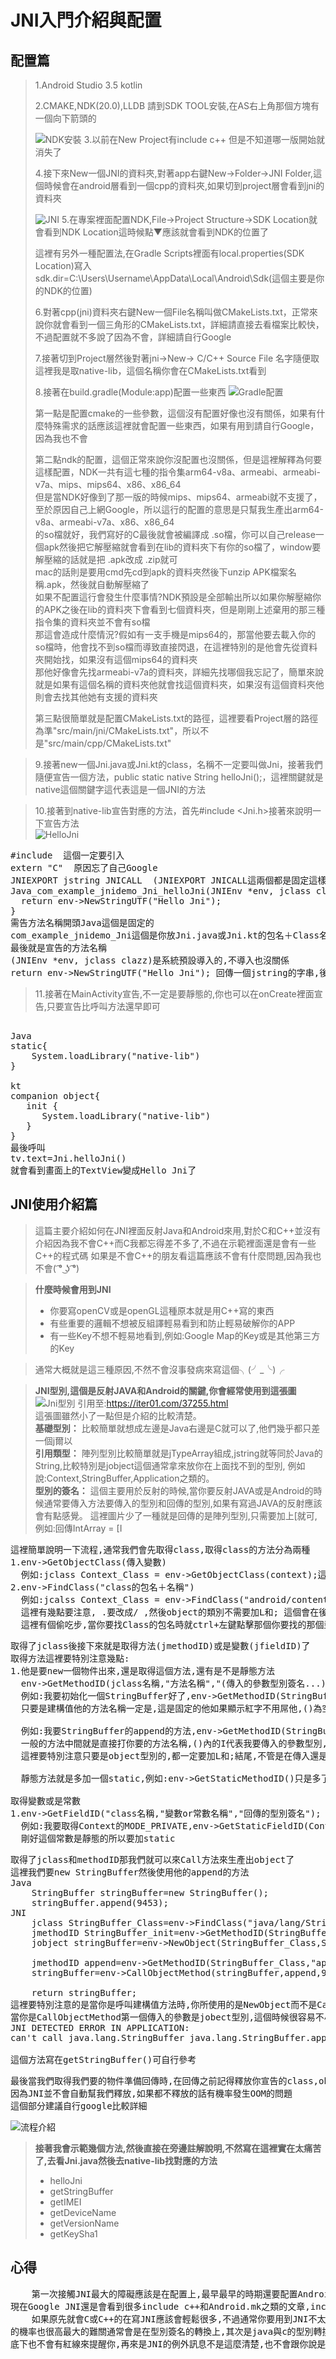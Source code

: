 # JNI入門介紹與配置

## 配置篇
> 1.Android Studio 3.5 kotlin<p>
> 2.CMAKE,NDK(20.0),LLDB 請到SDK TOOL安裝,在AS右上角那個方塊有一個向下箭頭的 <p>
![NDK安裝](app/image/NDK安裝.PNG)
> 3.以前在New Project有include c++ 但是不知道哪一版開始就消失了 <p>
> 4.接下來New一個JNI的資料夾,對著app右鍵New->Folder->JNI Folder,這個時候會在android層看到一個cpp的資料夾,如果切到project層會看到jni的資料夾 <p>
![JNI](app/image/JNI.png)
> 5.在專案裡面配置NDK,File->Project Structure->SDK Location就會看到NDK Location這時候點▼應該就會看到NDK的位置了<p>這裡有另外一種配置法,在Gradle Scripts裡面有local.properties(SDK Location)寫入sdk.dir=C\:\\Users\\Username\\AppData\\Local\\Android\\Sdk(這個主要是你的NDK的位置)<p>
> 6.對著cpp(jni)資料夾右鍵New一個File名稱叫做CMakeLists.txt，正常來說你就會看到一個三角形的CMakeLists.txt，詳細請直接去看檔案比較快，不過配置就不多說了因為不會，詳細請自行Google<p>
> 7.接著切到Project層然後對著jni->New-> C/C++ Source File 名字隨便取這裡我是取native-lib，這個名稱你會在CMakeLists.txt看到<p>
> 8.接著在build.gradle(Module:app)配置一些東西
![Gradle配置](app/image/Gradle配置.PNG)<p>
第一點是配置cmake的一些參數，這個沒有配置好像也沒有關係，如果有什麼特殊需求的話應該這裡就會配置一些東西，如果有用到請自行Google，因為我也不會<p>
第二點ndk的配置，這個正常來說你沒配置也沒關係，但是這裡解釋為何要這樣配置，NDK一共有這七種的指令集arm64-v8a、armeabi、armeabi-v7a、mips、mips64、x86、x86_64<br>
但是當NDK好像到了那一版的時候mips、mips64、armeabi就不支援了，至於原因自己上網Google，所以這行的配置的意思是只幫我生產出arm64-v8a、armeabi-v7a、x86、x86_64<br>
的so檔就好，我們寫好的C最後就會被編譯成 .so檔，你可以自己release一個apk然後把它解壓縮就會看到在lib的資料夾下有你的so檔了，window要解壓縮的話就是把 .apk改成 .zip就可<br>
mac的話則是要用cmd先cd到apk的資料夾然後下unzip APK檔案名稱.apk，然後就自動解壓縮了<br>
如果不配置這行會發生什麼事情?NDK預設是全部輸出所以如果你解壓縮你的APK之後在lib的資料夾下會看到七個資料夾，但是剛剛上述棄用的那三種指令集的資料夾並不會有so檔<br>
那這會造成什麼情況?假如有一支手機是mips64的，那當他要去載入你的so檔時，他會找不到so檔而導致直接閃退，在這裡特別的是他會先從資料夾開始找，如果沒有這個mips64的資料夾<br>
那他好像會先找armeabi-v7a的資料夾，詳細先找哪個我忘記了，簡單來說就是如果有這個名稱的資料夾他就會找這個資料夾，如果沒有這個資料夾他則會去找其他她有支援的資料夾<p>
第三點很簡單就是配置CMakeLists.txt的路徑，這裡要看Project層的路徑為準"src/main/jni/CMakeLists.txt"，所以不是"src/main/cpp/CMakeLists.txt"<p>

> 9.接著new一個Jni.java或Jni.kt的class，名稱不一定要叫做Jni，接著我們隨便宣告一個方法，public static native String helloJni();，這裡關鍵就是native這個關鍵字這代表這是一個JNI的方法<p>

> 10.接著到native-lib宣告對應的方法，首先#include <Jni.h>接著來說明一下宣告方法<br>
![HelloJni](app/image/helloJni.png)
<pre>
#include <Jni.h> 這個一定要引入
extern "C"  原因忘了自己Google
JNIEXPORT jstring JNICALL  (JNIEXPORT JNICALL這兩個都是固定這樣寫,jstring則是要回傳給JAVA的型別,型別後面會有圖片說明)
Java_com_example_jnidemo_Jni_helloJni(JNIEnv *env, jclass clazz) {
  return env->NewStringUTF("Hello Jni");
}
需告方法名稱開頭Java這個是固定的
com_example_jnidemo_Jni這個是你放Jni.java或Jni.kt的包名＋Class名稱
最後就是宣告的方法名稱
(JNIEnv *env, jclass clazz)是系統預設導入的,不導入也沒關係
return env->NewStringUTF("Hello Jni"); 回傳一個jstring的字串,後面會說明
</pre> 

> 11.接著在MainActivity宣告,不一定是要靜態的,你也可以在onCreate裡面宣告,只要宣告比呼叫方法還早即可
<pre> 
Java
static{
    System.loadLibrary("native-lib")
}

kt
companion object{
   init {
      System.loadLibrary("native-lib")
   }
}
最後呼叫
tv.text=Jni.helloJni()
就會看到畫面上的TextView變成Hello Jni了
</pre>

## JNI使用介紹篇
> 這篇主要介紹如何在JNI裡面反射Java和Android來用,對於C和C++並沒有介紹因為我不會C++而C我都忘得差不多了,不過在示範裡面還是會有一些C++的程式碼
  如果是不會C++的朋友看這篇應該不會有什麼問題,因為我也不會( ͡° ͜ʖ ͡°)<br>
  
> **什麼時候會用到JNI**
> * 你要寫openCV或是openGL這種原本就是用C++寫的東西
> * 有些重要的邏輯不想被反組譯輕易看到和防止輕易破解你的APP
> * 有一些Key不想不輕易地看到,例如:Google Map的Key或是其他第三方的Key

> 通常大概就是這三種原因,不然不會沒事發病來寫這個╮(╯_╰)╭<br>

> **JNI型別,這個是反射JAVA和Android的關鍵,你會經常使用到這張圖**
![Jni型別](app/image/Jni型別.png)
> 引用至:https://iter01.com/37255.html<br>
> 這張圖雖然小了一點但是介紹的比較清楚。<br>
> **基礎型別：** 比較簡單就想成左邊是Java右邊是C就可以了,他們幾乎都只差一個j爾以<br>
> **引用類型：** 陣列型別比較簡單就是jTypeArray組成,jstring就等同於Java的String,比較特別是jobject這個通常拿來放你在上面找不到的型別,
  例如說:Context,StringBuffer,Application之類的。<br>
> **型別的簽名：** 這個主要用於反射的時候,當你要反射JAVA或是Android的時候通常要傳入方法要傳入的型別和回傳的型別,如果有寫過JAVA的反射應該會有點感覺。
    這裡圖片少了一種就是回傳的是陣列型別,只需要加上[就可,例如:回傳IntArray = [I <br>
<pre>
這裡簡單說明一下流程,通常我們會先取得class,取得class的方法分為兩種
1.env->GetObjectClass(傳入變數)
  例如:jclass Context_Class = env->GetObjectClass(context);這樣我們就能取得Context的Class了
2.env->FindClass("class的包名＋名稱")
  例如:jcalss Context_Class = env->FindClass("android/content/Context");
  這裡有幾點要注意, .要改成/ ,然後object的類別不需要加L和; 這個會在後面的jmethodID說明差異
  這裡有個偷吃步,當你要找Class的包名時就ctrl+左鍵點擊那個你要找的那個型別就會跳轉到那個Class去了,然後往上滾就可以看到package了
</pre>

<pre>
取得了jclass後接下來就是取得方法(jmethodID)或是變數(jfieldID)了
取得方法這裡要特別注意幾點:
1.他是要new一個物件出來,還是取得這個方法,還有是不是靜態方法
  env->GetMethodID(jclass名稱,"方法名稱","(傳入的參數型別簽名...)回傳的型別簽名"); ...代表可能會有很多傳入的參數
  例如:我要初始化一個StringBuffer好了,env->GetMethodID(StringBuffer的class,"<init>","()V");
  只要是建構值他的方法名稱一定是<init>,這是固定的他如果顯示紅字不用屌他,()為空代表他不用傳入任何的變數,只要是建構職他回傳的型別簽名一定是V

  例如:我要StringBuffer的append的方法,env->GetMethodID(StringBuffer的class,"append","(I)Ljava/lang/StringBuffer;");
  一般的方法中間就是直接打你要的方法名稱,()內的I代表我要傳入的參數型別,()外的代表我要回傳一個StringBuffer不過接收到的型別都會是jobject
  這裡要特別注意只要是object型別的,都一定要加L和;結尾,不管是在傳入還是回傳,這個是特別不習慣的地方。
  
  靜態方法就是多加一個static,例如:env->GetStaticMethodID()只是多了一個Static其他都跟上面一樣。

取得變數或是常數
1.env->GetFieldID("class名稱,"變數or常數名稱","回傳的型別簽名");
  例如:我要取得Context的MODE_PRIVATE,env->GetStaticFieldID(Context_Class,"MODE_PRIVATE","I");
  剛好這個常數是靜態的所以要加static
</pre>

<pre>
取得了jclass和methodID那我們就可以來Call方法來生產出object了
這裡我們要new StringBuffer然後使用他的append的方法
Java
    StringBuffer stringBuffer=new StringBuffer();
    stringBuffer.append(9453);
JNI
    jclass StringBuffer_Class=env->FindClass("java/lang/StringBuffer");
    jmethodID StringBuffer_init=env->GetMethodID(StringBuffer_Class,"<init>","()V");
    jobject stringBuffer=env->NewObject(StringBuffer_Class,StringBuffer_init);
    
    jmethodID append=env->GetMethodID(StringBuffer_Class,"append","(I)Ljava/lang/StringBuffer;");
    stringBuffer=env->CallObjectMethod(stringBuffer,append,9453);
    
    return stringBuffer;
這裡要特別注意的是當你是呼叫建構值<init>方法時,你所使用的是NewObject而不是CallObjectMethod,這個是很常犯的錯誤
當你是CallObjectMethod第一個傳入的參數是jobect型別,這個時候很容易不小心傳入jclass而引發報錯
JNI DETECTED ERROR IN APPLICATION: 
can't call java.lang.StringBuffer java.lang.StringBuffer.append(int) on instance of java.lang.Class<java.lang.StringBuffer>

這個方法寫在getStringBuffer()可自行參考
</pre>

<pre>
最後當我們取得我們要的物件準備回傳時,在回傳之前記得釋放你宣告的class,object,string,array之類的
因為JNI並不會自動幫我們釋放,如果都不釋放的話有機率發生OOM的問題
這個部分建議自行google比較詳細
</pre>

![流程介紹](app/image/流程介紹.png)
> **接著我會示範幾個方法,然後直接在旁邊註解說明,不然寫在這裡實在太痛苦了,去看Jni.java然後去native-lib找對應的方法**
> * helloJni
> * getStringBuffer
> * getIMEI
> * getDeviceName
> * getVersionName
> * getKeySha1

## 心得
<pre>
    第一次接觸JNI最大的障礙應該是在配置上,最早最早的時期還要配置Android.mk之類的,不過現在沒有配置他也沒關係
現在Google JNI還是會看到很多include c++和Android.mk之類的文章,include c++都沒了是要怎麼用？
    如果原先就會C或C++的在寫JNI應該會輕鬆很多,不過通常你要用到JNI不太可能只會用到C跟C++,會用到JAVA跟Android
的機率也很高最大的難關通常會是在型別簽名的轉換上,其次是java與c的型別轉換,建議是寫個一兩行就可以編譯一次,因為你寫錯
底下也不會有紅線來提醒你,再來是JNI的例外訊息不是這麼清楚,也不會跟你說是哪一行,很容易寫一寫就不爽起來了。
</pre>